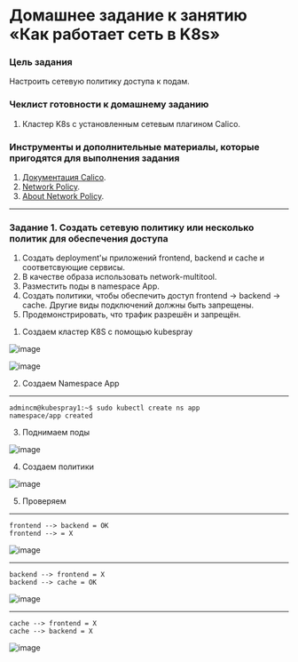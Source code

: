 # Домашнее задание к занятию «Как работает сеть в K8s»

### Цель задания

Настроить сетевую политику доступа к подам.

### Чеклист готовности к домашнему заданию

1. Кластер K8s с установленным сетевым плагином Calico.

### Инструменты и дополнительные материалы, которые пригодятся для выполнения задания

1. [Документация Calico](https://www.tigera.io/project-calico/).
2. [Network Policy](https://kubernetes.io/docs/concepts/services-networking/network-policies/).
3. [About Network Policy](https://docs.projectcalico.org/about/about-network-policy).

-----

### Задание 1. Создать сетевую политику или несколько политик для обеспечения доступа

1. Создать deployment'ы приложений frontend, backend и cache и соответсвующие сервисы.
2. В качестве образа использовать network-multitool.
3. Разместить поды в namespace App.
4. Создать политики, чтобы обеспечить доступ frontend -> backend -> cache. Другие виды подключений должны быть запрещены.
5. Продемонстрировать, что трафик разрешён и запрещён.

1) Создаем кластер K8S с помощью kubespray

![image](https://github.com/mingaliev-e/devops-netology/assets/111060072/97c15559-83a7-4a64-a3e3-dddec0c61046)

![image](https://github.com/mingaliev-e/devops-netology/assets/111060072/5235b92e-4786-4203-8e56-387f1169a200)

2) Создаем Namespace App

-----
    admincm@kubespray1:~$ sudo kubectl create ns app
    namespace/app created

3) Поднимаем поды

![image](https://github.com/mingaliev-e/devops-netology/assets/111060072/9aa9d380-1ddd-4e9b-8b64-7bc34ad7afb8)

4) Создаем политики 

![image](https://github.com/mingaliev-e/devops-netology/assets/111060072/c7d0bed5-99aa-482a-9e28-4fc284b5d59f)

5) Проверяем 

-----
    frontend --> backend = OK
    frontend --> = X

![image](https://github.com/mingaliev-e/devops-netology/assets/111060072/0e497fa6-6ccc-4312-a40f-bffc29f523f2)

-----
    backend --> frontend = X
    backend --> cache = OK

![image](https://github.com/mingaliev-e/devops-netology/assets/111060072/aea31ee4-3be9-4dba-9d97-c83dd587e3bd)

-----
    cache --> frontend = X
    cache --> backend = X

![image](https://github.com/mingaliev-e/devops-netology/assets/111060072/c5f608b4-17b5-42fd-b24c-76bd167e4876)